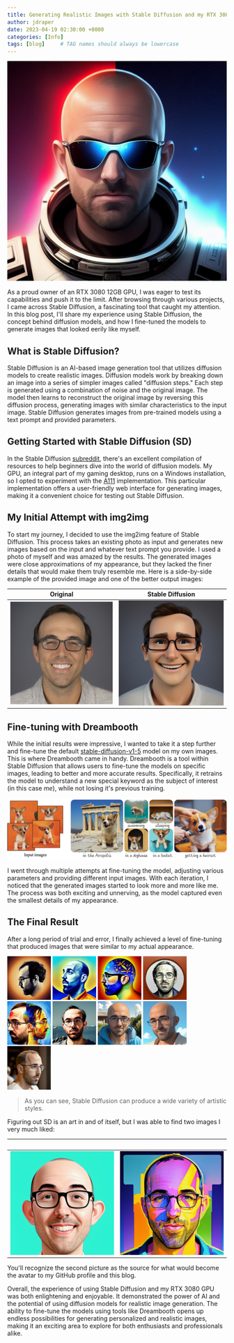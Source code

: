 ```yaml
---
title: Generating Realistic Images with Stable Diffusion and my RTX 3080
author: jdraper
date: 2023-04-19 02:30:00 +0000
categories: [Info]
tags: [blog]     # TAG names should always be lowercase
---
```


<p align="center">
  <img src="/assets/img/posts/2023-04-18-generating-realistic-images-with-stable-diffusion/00003-4040056495.png">
</p>

As a proud owner of an RTX 3080 12GB GPU, I was eager to test its capabilities and push it to the limit. After browsing through various projects, I came across Stable Diffusion, a fascinating tool that caught my attention. In this blog post, I'll share my experience using Stable Diffusion, the concept behind diffusion models, and how I fine-tuned the models to generate images that looked eerily like myself.

## What is Stable Diffusion?

Stable Diffusion is an AI-based image generation tool that utilizes diffusion models to create realistic images. Diffusion models work by breaking down an image into a series of simpler images called "diffusion steps." Each step is generated using a combination of noise and the original image. The model then learns to reconstruct the original image by reversing this diffusion process, generating images with similar characteristics to the input image. Stable Diffusion generates images from pre-trained models using a text prompt and provided parameters.

## Getting Started with Stable Diffusion (SD)

In the Stable Diffusion [subreddit](https://www.reddit.com/r/sdforall/wiki/local/), there's an excellent compilation of resources to help beginners dive into the world of diffusion models. My GPU, an integral part of my gaming desktop, runs on a Windows installation, so I opted to experiment with the [A111](https://github.com/AUTOMATIC1111/stable-diffusion-webui) implementation. This particular implementation offers a user-friendly web interface for generating images, making it a convenient choice for testing out Stable Diffusion.

## My Initial Attempt with img2img
To start my journey, I decided to use the img2img feature of Stable Diffusion. This process takes an existing photo as input and generates new images based on the input and whatever text prompt you provide. I used a photo of myself and was amazed by the results. The generated images were close approximations of my appearance, but they lacked the finer details that would make them truly resemble me. Here is a side-by-side example of the provided image and one of the better output images:


Original            |  Stable Diffusion
:-------------------------:|:-------------------------:
![](/assets/img/posts/2023-04-18-generating-realistic-images-with-stable-diffusion/og-512.jpg)  |  ![](/assets/img/posts/2023-04-18-generating-realistic-images-with-stable-diffusion/00109-2219306658.png)

## Fine-tuning with Dreambooth

While the initial results were impressive, I wanted to take it a step further and fine-tune the default [stable-diffusion-v1-5](https://huggingface.co/runwayml/stable-diffusion-v1-5) model on my own images. This is where Dreambooth came in handy. Dreambooth is a tool within Stable Diffusion that allows users to fine-tune the models on specific images, leading to better and more accurate results. Specifically, it retrains the model to understand a new special keyword as the subject of interest (in this case _me_), while not losing it's previous training.

![](/assets/img/posts/2023-04-18-generating-realistic-images-with-stable-diffusion/teaser_static.jpg)

I went through multiple attempts at fine-tuning the model, adjusting various parameters and providing different input images. With each iteration, I noticed that the generated images started to look more and more like me. The process was both exciting and unnerving, as the model captured even the smallest details of my appearance.

## The Final Result

After a long period of trial and error, I finally achieved a level of fine-tuning that produced images that were similar to my actual appearance.

<p align="left">
  <img src="/assets/img/posts/2023-04-18-generating-realistic-images-with-stable-diffusion/00730-1337075712.png" width="100" />
  <img src="/assets/img/posts/2023-04-18-generating-realistic-images-with-stable-diffusion/00757-1853873556.png" width="100" /> 
  <img src="/assets/img/posts/2023-04-18-generating-realistic-images-with-stable-diffusion/00800-1086788804.png" width="100" />
  <img src="/assets/img/posts/2023-04-18-generating-realistic-images-with-stable-diffusion/00817-1086788804.png" width="100" />
  <img src="/assets/img/posts/2023-04-18-generating-realistic-images-with-stable-diffusion/00844-1069006198.png" width="100" />
  <img src="/assets/img/posts/2023-04-18-generating-realistic-images-with-stable-diffusion/00881-2372777035.png" width="100" />
  <img src="/assets/img/posts/2023-04-18-generating-realistic-images-with-stable-diffusion/00933-1207990941.png" width="100" />
  <img src="/assets/img/posts/2023-04-18-generating-realistic-images-with-stable-diffusion/00940-258243538.png" width="100" />
  <img src="/assets/img/posts/2023-04-18-generating-realistic-images-with-stable-diffusion/00976-2139256404.png" width="100" />
</p>

> As you can see, Stable Diffusion can produce a wide variety of artistic styles.

Figuring out SD is an art in and of itself, but I was able to find two images I very much liked:


⠀            |  ⠀
:-------------------------:|:-------------------------:
![](/assets/img/posts/2023-04-18-generating-realistic-images-with-stable-diffusion/00031-1624942576.png)  |  ![](/assets/img/posts/2023-04-18-generating-realistic-images-with-stable-diffusion/00890-3720429673.png)

You'll recognize the second picture as the source for what would become the avatar to my GitHub profile and this blog.

Overall, the experience of using Stable Diffusion and my RTX 3080 GPU was both enlightening and enjoyable. It demonstrated the power of AI and the potential of using diffusion models for realistic image generation. The ability to fine-tune the models using tools like Dreambooth opens up endless possibilities for generating personalized and realistic images, making it an exciting area to explore for both enthusiasts and professionals alike.

